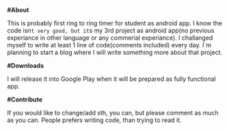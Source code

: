 <b>#About</b>

This is probably first ring to ring timer for student as android app.
I know the code isn`t very good, but it`s my 3rd project as android app(no previous experiance in other language or any commerial experiance).
I challanged myself to write at least 1 line of code(comments included) every day.
I`m planning to start a blog where I will write something more about that project.

<b>#Downloads</b>

I will release it into Google Play when it will be prepared as fully functional app.

<b>#Contribute</b>

If you would like to change/add sth, you can, but please comment as much as you can. People prefers writing code, than trying to read it.
